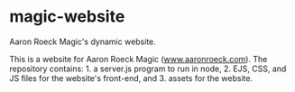 # magic-website
Aaron Roeck Magic's dynamic website.

This is a website for Aaron Roeck Magic (www.aaronroeck.com).
The repository contains:
    1. a server.js program to run in node,
    2. EJS, CSS, and JS files for the website's front-end, and
    3. assets for the website.